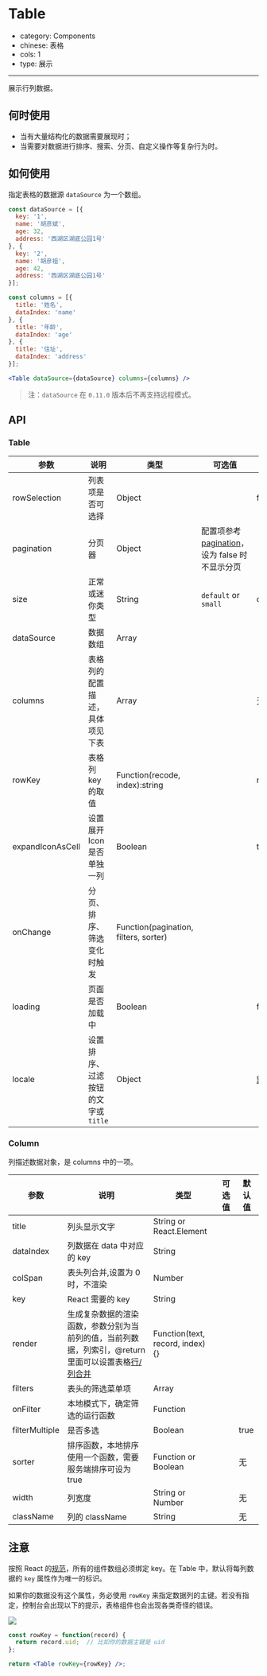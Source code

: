 # Table

- category: Components
- chinese: 表格
- cols: 1
- type: 展示

---

展示行列数据。

## 何时使用

- 当有大量结构化的数据需要展现时；
- 当需要对数据进行排序、搜索、分页、自定义操作等复杂行为时。

## 如何使用

指定表格的数据源 `dataSource` 为一个数组。

```jsx
const dataSource = [{
  key: '1',
  name: '胡彦斌',
  age: 32,
  address: '西湖区湖底公园1号'
}, {
  key: '2',
  name: '胡彦祖',
  age: 42,
  address: '西湖区湖底公园1号'
}];

const columns = [{
  title: '姓名',
  dataIndex: 'name'
}, {
  title: '年龄',
  dataIndex: 'age'
}, {
  title: '住址',
  dataIndex: 'address'
}];

<Table dataSource={dataSource} columns={columns} />
```

> 注：`dataSource` 在 `0.11.0` 版本后不再支持远程模式。

## API

### Table

| 参数          | 说明                     | 类型            |  可选值             | 默认值  |
|---------------|--------------------------|-----------------|---------------------|---------|
| rowSelection  | 列表项是否可选择         | Object          |                     | false   |
| pagination    | 分页器                   | Object   | 配置项参考 [pagination](/components/pagination)，设为 false 时不显示分页 |         |
| size          | 正常或迷你类型           | String          | `default` or `small`| default |
| dataSource    | 数据数组                 | Array           |                     |         |
| columns       | 表格列的配置描述，具体项见下表 | Array |                     |    无    |
| rowKey        | 表格列 key 的取值 | Function(recode, index):string |                     |    record.key    |
| expandIconAsCell  | 设置展开 Icon 是否单独一列 | Boolean |                     |    true    |
| onChange      | 分页、排序、筛选变化时触发 | Function(pagination, filters, sorter) |                     |       |
| loading       | 页面是否加载中 | Boolean |                     | false      |
| locale        | 设置排序、过滤按钮的文字或 `title` | Object         | | [默认值](https://github.com/ant-design/ant-design/issues/575#issuecomment-159169511) |

### Column

列描述数据对象，是 columns 中的一项。

| 参数       | 说明                       | 类型            |  可选值             | 默认值  |
|------------|----------------------------|-----------------|---------------------|---------|
| title      | 列头显示文字               | String or React.Element |             |         |
| dataIndex  | 列数据在 data 中对应的 key | String          |                     |         |
| colSpan    | 表头列合并,设置为 0 时，不渲染 | Number      |                     |         |
| key        | React 需要的 key           | String          |                     |         |
| render     | 生成复杂数据的渲染函数，参数分别为当前列的值，当前列数据，列索引，@return里面可以设置表格[行/列合并](#demo-colspan-rowspan) | Function(text, record, index) {} |            |         |
| filters    | 表头的筛选菜单项           | Array           |                     |         |
| onFilter   | 本地模式下，确定筛选的运行函数 | Function    |                     |         |
| filterMultiple | 是否多选 | Boolean    |                                        | true    |
| sorter     | 排序函数，本地排序使用一个函数，需要服务端排序可设为 true | Function or Boolean |  | 无 |
| width      | 列宽度 | String or Number |                                        | 无      |
| className  | 列的 className             | String          |                     | 无      |

## 注意

按照 React 的[规范](http://facebook.github.io/react/docs/multiple-components.html#dynamic-children)，所有的组件数组必须绑定 key。在 Table 中，默认将每列数据的 `key` 属性作为唯一的标识。

如果你的数据没有这个属性，务必使用 `rowKey` 来指定数据列的主键。若没有指定，控制台会出现以下的提示，表格组件也会出现各类奇怪的错误。

![](https://os.alipayobjects.com/rmsportal/luLdLvhPOiRpyss.png)

```jsx
const rowKey = function(record) {
  return record.uid;  // 比如你的数据主键是 uid
};

return <Table rowKey={rowKey} />;
```
